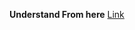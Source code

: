 **Understand From here**
[Link](https://leetcode.com/problems/number-of-flowers-in-full-bloom/discuss/1977099/C%2B%2BPython-Binary-Search-and-Sweep-Line)
​